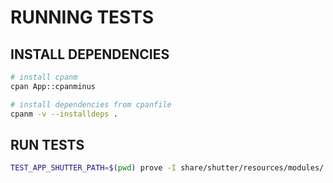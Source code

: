 # RUNNING TESTS

## INSTALL DEPENDENCIES

```bash
# install cpanm
cpan App::cpanminus

# install dependencies from cpanfile
cpanm -v --installdeps .
```

## RUN TESTS

```bash
TEST_APP_SHUTTER_PATH=$(pwd) prove -I share/shutter/resources/modules/ -I t/lib t -r
```
